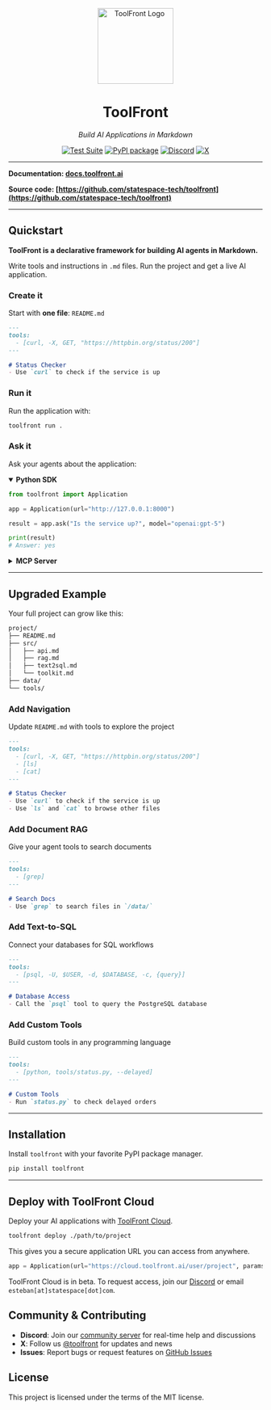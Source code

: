 <p align="center">
  <a href="https://github.com/statespace-tech/toolfront">
    <img src="https://raw.githubusercontent.com/statespace-tech/toolfront/main/docs/assets/images/logo.png" width="150" alt="ToolFront Logo">
  </a>
</p>

<div align="center">

# ToolFront

*Build AI Applications in Markdown*

[![Test Suite](https://github.com/statespace-tech/toolfront/actions/workflows/test.yml/badge.svg)](https://github.com/statespace-tech/toolfront/actions/workflows/test.yml)
[![PyPI package](https://img.shields.io/pypi/v/toolfront?color=%2334D058&label=pypi%20package)](https://pypi.org/project/toolfront/)
[![Discord](https://img.shields.io/discord/1323415085011701870?label=Discord&logo=discord&logoColor=white&style=flat-square)](https://discord.gg/rRyM7zkZTf)
[![X](https://img.shields.io/badge/Statespace-black?style=flat-square&logo=x&logoColor=white)](https://x.com/statespace_tech)

</div>

---

**Documentation: [docs.toolfront.ai](http://docs.toolfront.ai/)**

**Source code: [https://github.com/statespace-tech/toolfront](https://github.com/statespace-tech/toolfront)**

---

## Quickstart

**ToolFront is a declarative framework for building AI agents in Markdown.**

Write tools and instructions in `.md` files. Run the project and get a live AI application.

### Create it

Start with **one file**: `README.md`

```markdown
---
tools:
  - [curl, -X, GET, "https://httpbin.org/status/200"]
---

# Status Checker
- Use `curl` to check if the service is up
```

### Run it

Run the application with:

```bash
toolfront run .
```

### Ask it

Ask your agents about the application:

<details open>
<summary><b>Python SDK</b></summary>

```python
from toolfront import Application

app = Application(url="http://127.0.0.1:8000")

result = app.ask("Is the service up?", model="openai:gpt-5")

print(result)
# Answer: yes
```

</details>

<details>
<summary><b>MCP Server</b></summary>

```json
{
  "mcpServers": {
    "toolfront": {
      "command": "uvx",
      "args": ["toolfront", "mcp", "http://127.0.0.1:8000"]
    }
  }
}
```

</details>

---

## Upgraded Example

Your full project can grow like this:

```bash
project/
├── README.md
├── src/
│   ├── api.md
│   ├── rag.md
│   ├── text2sql.md
│   └── toolkit.md
├── data/
└── tools/
```

### Add Navigation

Update `README.md` with tools to explore the project

```markdown
---
tools:
  - [curl, -X, GET, "https://httpbin.org/status/200"]
  - [ls]
  - [cat]
---

# Status Checker
- Use `curl` to check if the service is up
- Use `ls` and `cat` to browse other files
```

### Add Document RAG

Give your agent tools to search documents

```markdown
---
tools:
  - [grep]
---

# Search Docs
- Use `grep` to search files in `/data/`
```

### Add Text-to-SQL

Connect your databases for SQL workflows

```markdown
---
tools:
  - [psql, -U, $USER, -d, $DATABASE, -c, {query}]
---

# Database Access
- Call the `psql` tool to query the PostgreSQL database
```

### Add Custom Tools

Build custom tools in any programming language

```markdown
---
tools:
  - [python, tools/status.py, --delayed]
---

# Custom Tools
- Run `status.py` to check delayed orders
```

---

## Installation

Install `toolfront` with your favorite PyPI package manager.

```bash
pip install toolfront
```

---

## Deploy with ToolFront Cloud

Deploy your AI applications with [ToolFront Cloud](https://docs.toolfront.ai/pages/toolfront_cloud/).

```bash
toolfront deploy ./path/to/project
```

This gives you a secure application URL you can access from anywhere.

```python
app = Application(url="https://cloud.toolfront.ai/user/project", params={"API_KEY": ...})
```

ToolFront Cloud is in beta. To request access, join our [Discord](https://discord.gg/rRyM7zkZTf) or email `esteban[at]statespace[dot]com`.


## Community & Contributing

- **Discord**: Join our [community server](https://discord.gg/rRyM7zkZTf) for real-time help and discussions
- **X**: Follow us [@toolfront](https://x.com/toolfront) for updates and news
- **Issues**: Report bugs or request features on [GitHub Issues](https://github.com/statespace-tech/toolfront/issues)

## License

This project is licensed under the terms of the MIT license.